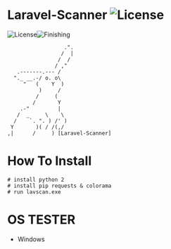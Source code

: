 # Laravel-Scanner ![License](https://img.shields.io/badge/V.05-blue.svg)
![License](https://img.shields.io/badge/LaravelScanner-blue.svg)![Finishing](https://img.shields.io/badge/July-262020-blue.svg)

                      .".
                     /  |
                    /  /
                   / ,"
       .-------.--- /
      "._ __.-/ o. o\
         "   (    Y  )
              )     /
             /     (
            /       Y
        .-"         |
       /  _     \    \
      /    `. ". ) /' )
     Y       )( / /(,/
    ,|      /     ) [Laravel-Scanner]
 
# How To Install
    # install python 2
    # install pip requests & colorama
    # run lavscan.exe
    
# OS TESTER
- Windows
